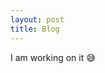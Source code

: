 ```yaml
---
layout: post
title: Blog
---
```

<p>I am working on it 😅</p>

<!-- <ul>
  {% for post in site.posts %}
    <li>
      <h2><a href="{{ post.url }}">{{ post.title }}</a></h2>
      <p>{{ post.excerpt }}</p>
    </li>
  {% endfor %}
</ul> -->